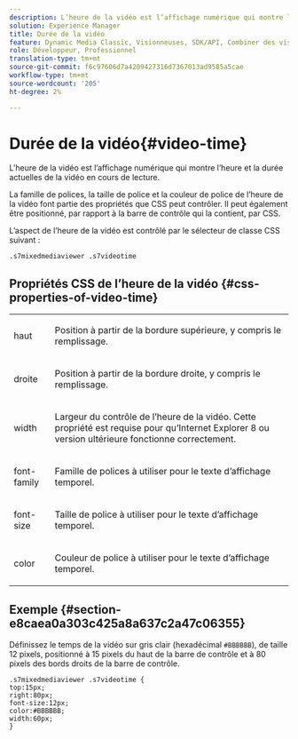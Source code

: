 ```yaml
---
description: L’heure de la vidéo est l’affichage numérique qui montre l’heure et la durée actuelles de la vidéo en cours de lecture.
solution: Experience Manager
title: Durée de la vidéo
feature: Dynamic Media Classic, Visionneuses, SDK/API, Combiner des visionneuses de supports
role: Développeur, Professionnel
translation-type: tm+mt
source-git-commit: f6c97606d7a4209427316d7367013ad9585a5cae
workflow-type: tm+mt
source-wordcount: '205'
ht-degree: 2%

---
```



# Durée de la vidéo{#video-time}

L’heure de la vidéo est l’affichage numérique qui montre l’heure et la durée actuelles de la vidéo en cours de lecture.

<!--<a id="section_061E550C1C1D4DB2BD663A898895B38C"></a>-->

La famille de polices, la taille de police et la couleur de police de l’heure de la vidéo font partie des propriétés que CSS peut contrôler. Il peut également être positionné, par rapport à la barre de contrôle qui la contient, par CSS.

L’aspect de l’heure de la vidéo est contrôlé par le sélecteur de classe CSS suivant :

```
.s7mixedmediaviewer .s7videotime
```

## Propriétés CSS de l’heure de la vidéo {#css-properties-of-video-time}

<table id="table_C48C56E696304C9BAFEE71BA9EA9A174"> 
 <tbody> 
  <tr> 
   <td colname="col1"> <p> <span class="codeph"> haut </span> </p> </td> 
   <td colname="col2"> <p>Position à partir de la bordure supérieure, y compris le remplissage. </p> </td> 
  </tr> 
  <tr> 
   <td colname="col1"> <p> <span class="codeph"> droite </span> </p> </td> 
   <td colname="col2"> <p>Position à partir de la bordure droite, y compris le remplissage. </p> </td> 
  </tr> 
  <tr> 
   <td colname="col1"> <p> <span class="codeph"> width </span> </p> </td> 
   <td colname="col2"> <p> Largeur du contrôle de l’heure de la vidéo. Cette propriété est requise pour qu’Internet Explorer 8 ou version ultérieure fonctionne correctement. </p> </td> 
  </tr> 
  <tr> 
   <td colname="col1"> <p> <span class="codeph"> font-family  </span> </p> </td> 
   <td colname="col2"> <p>Famille de polices à utiliser pour le texte d’affichage temporel. </p> </td> 
  </tr> 
  <tr> 
   <td colname="col1"> <p> <span class="codeph"> font-size  </span> </p> </td> 
   <td colname="col2"> <p>Taille de police à utiliser pour le texte d’affichage temporel. </p> </td> 
  </tr> 
  <tr> 
   <td colname="col1"> <p> <span class="codeph"> color </span> </p> </td> 
   <td colname="col2"> <p>Couleur de police à utiliser pour le texte d’affichage temporel. </p> </td> 
  </tr> 
 </tbody> 
</table>

## Exemple {#section-e8caea0a303c425a8a637c2a47c06355}

Définissez le temps de la vidéo sur gris clair (hexadécimal `#BBBBBB`), de taille 12 pixels, positionné à 15 pixels du haut de la barre de contrôle et à 80 pixels des bords droits de la barre de contrôle.

```
.s7mixedmediaviewer .s7videotime { 
top:15px; 
right:80px; 
font-size:12px; 
color:#BBBBBB; 
width:60px;  
}
```

